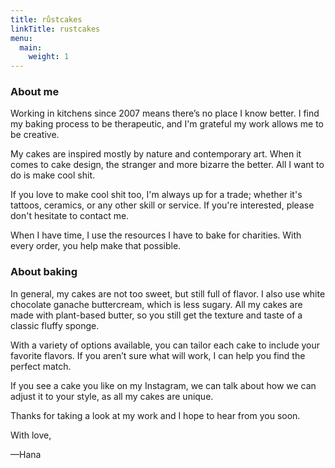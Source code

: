 ```yaml
---
title: růstcakes
linkTitle: rustcakes
menu:
  main:
    weight: 1
---
```

### About me

Working in kitchens since 2007 means there’s no place I know better. I find my baking process to be therapeutic, and I'm grateful my work allows me to be creative.

My cakes are inspired mostly by nature and contemporary art. When it comes to cake design, the stranger and more bizarre the better. All I want to do is make cool shit.

If you love to make cool shit too, I'm always up for a trade; whether it's tattoos, ceramics, or any other skill or service. If you're interested, please don't hesitate to contact me.

When I have time, I use the resources I have to bake for charities. With every order, you help make that possible.

### About baking

In general, my cakes are not too sweet, but still full of flavor. I also use white chocolate ganache buttercream, which is less sugary. All my cakes are made with plant-based butter, so you still get the texture and taste of a classic fluffy sponge.

With a variety of options available, you can tailor each cake to include your favorite flavors. If you aren’t sure what will work, I can help you find the perfect match.

If you see a cake you like on my Instagram, we can talk about how we can adjust it to your style, as all my cakes are unique.

Thanks for taking a look at my work and I hope to hear from you soon.

With love,

—Hana
